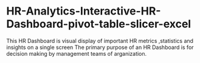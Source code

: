 # HR-Analytics-Interactive-HR-Dashboard-pivot-table-slicer-excel
This HR Dashboard is visual display of important HR metrics ,statistics and insights on a single screen
The primary purpose of an HR Dashboard is for decision making by management teams of arganization.
